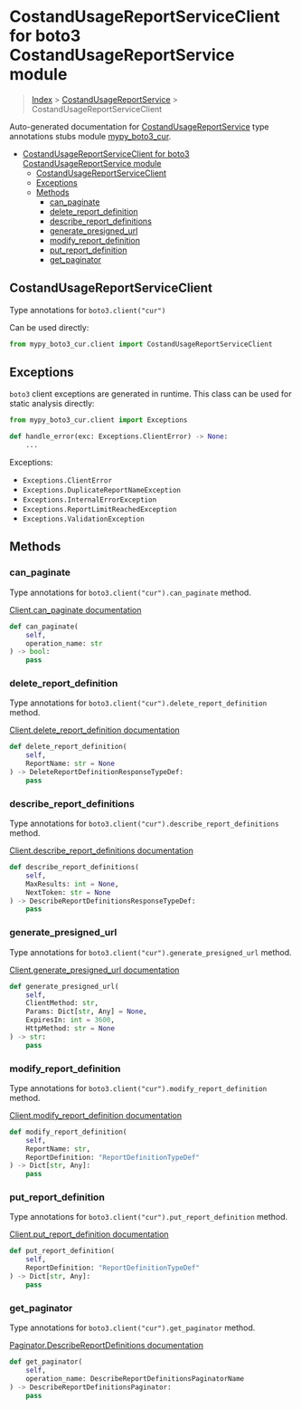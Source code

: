 # CostandUsageReportServiceClient for boto3 CostandUsageReportService module

> [Index](../index.md) > [CostandUsageReportService](./index.md) > CostandUsageReportServiceClient

Auto-generated documentation for [CostandUsageReportService](https://boto3.amazonaws.com/v1/documentation/api/latest/reference/services/cur.html#CostandUsageReportService)
type annotations stubs module [mypy_boto3_cur](https://pypi.org/project/mypy-boto3-cur/).

- [CostandUsageReportServiceClient for boto3 CostandUsageReportService module](#costandusagereportserviceclient-for-boto3-costandusagereportservice-module)
  - [CostandUsageReportServiceClient](#costandusagereportserviceclient)
  - [Exceptions](#exceptions)
  - [Methods](#methods)
    - [can_paginate](#can_paginate)
    - [delete_report_definition](#delete_report_definition)
    - [describe_report_definitions](#describe_report_definitions)
    - [generate_presigned_url](#generate_presigned_url)
    - [modify_report_definition](#modify_report_definition)
    - [put_report_definition](#put_report_definition)
    - [get_paginator](#get_paginator)

## CostandUsageReportServiceClient

Type annotations for `boto3.client("cur")`

Can be used directly:

```python
from mypy_boto3_cur.client import CostandUsageReportServiceClient
```

## Exceptions


`boto3` client exceptions are generated in runtime. This class can be used for static analysis directly:

```python
from mypy_boto3_cur.client import Exceptions

def handle_error(exc: Exceptions.ClientError) -> None:
    ...
```


Exceptions:

- `Exceptions.ClientError`
- `Exceptions.DuplicateReportNameException`
- `Exceptions.InternalErrorException`
- `Exceptions.ReportLimitReachedException`
- `Exceptions.ValidationException`


## Methods


### can_paginate

Type annotations for `boto3.client("cur").can_paginate` method.

[Client.can_paginate documentation](https://boto3.amazonaws.com/v1/documentation/api/latest/reference/services/cur.html#CostandUsageReportService.Client.can_paginate)

```python
def can_paginate(
    self,
    operation_name: str
) -> bool:
    pass
```

### delete_report_definition

Type annotations for `boto3.client("cur").delete_report_definition` method.

[Client.delete_report_definition documentation](https://boto3.amazonaws.com/v1/documentation/api/latest/reference/services/cur.html#CostandUsageReportService.Client.delete_report_definition)

```python
def delete_report_definition(
    self,
    ReportName: str = None
) -> DeleteReportDefinitionResponseTypeDef:
    pass
```

### describe_report_definitions

Type annotations for `boto3.client("cur").describe_report_definitions` method.

[Client.describe_report_definitions documentation](https://boto3.amazonaws.com/v1/documentation/api/latest/reference/services/cur.html#CostandUsageReportService.Client.describe_report_definitions)

```python
def describe_report_definitions(
    self,
    MaxResults: int = None,
    NextToken: str = None
) -> DescribeReportDefinitionsResponseTypeDef:
    pass
```

### generate_presigned_url

Type annotations for `boto3.client("cur").generate_presigned_url` method.

[Client.generate_presigned_url documentation](https://boto3.amazonaws.com/v1/documentation/api/latest/reference/services/cur.html#CostandUsageReportService.Client.generate_presigned_url)

```python
def generate_presigned_url(
    self,
    ClientMethod: str,
    Params: Dict[str, Any] = None,
    ExpiresIn: int = 3600,
    HttpMethod: str = None
) -> str:
    pass
```

### modify_report_definition

Type annotations for `boto3.client("cur").modify_report_definition` method.

[Client.modify_report_definition documentation](https://boto3.amazonaws.com/v1/documentation/api/latest/reference/services/cur.html#CostandUsageReportService.Client.modify_report_definition)

```python
def modify_report_definition(
    self,
    ReportName: str,
    ReportDefinition: "ReportDefinitionTypeDef"
) -> Dict[str, Any]:
    pass
```

### put_report_definition

Type annotations for `boto3.client("cur").put_report_definition` method.

[Client.put_report_definition documentation](https://boto3.amazonaws.com/v1/documentation/api/latest/reference/services/cur.html#CostandUsageReportService.Client.put_report_definition)

```python
def put_report_definition(
    self,
    ReportDefinition: "ReportDefinitionTypeDef"
) -> Dict[str, Any]:
    pass
```

### get_paginator

Type annotations for `boto3.client("cur").get_paginator` method.

[Paginator.DescribeReportDefinitions documentation](https://boto3.amazonaws.com/v1/documentation/api/latest/reference/services/cur.html#CostandUsageReportService.Paginator.DescribeReportDefinitions)

```python
def get_paginator(
    self,
    operation_name: DescribeReportDefinitionsPaginatorName
) -> DescribeReportDefinitionsPaginator:
    pass
```